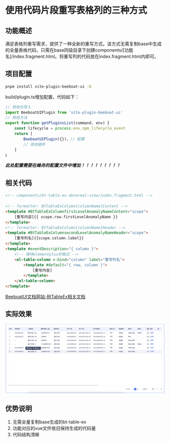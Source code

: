 # 使用代码片段重写表格列的三种方式

## 功能概述
满足表格列重写需求，提供了一种全新的重写方式。该方式无需复制base中生成的全量表格代码，只需在base同级目录下创建components/[功能名]/index.fragment.html。将重写列的代码放在index.fragment.html内即可。



## 项目配置
```bash
pnpm install vite-plugin-beeboat-ui -D
```

build/plugin.ts增加配置，代码如下：
```ts
// 其他包导入
import BeeboatUIPlugin from 'vite-plugin-beeboat-ui'
// 其他方法
export function getPluginsList(command, env) {
    const lifecycle = process.env.npm_lifecycle_event
    return [
        BeeboatUIPlugin({})，// 配置
        // 其他插件
    ]
｝
```
***此处配置需要在蜂舟的配置文件中增加！！！！！！！！！***

## 相关代码
```html
<!-- components/bt-table-ex-abnormal-view/index.fragment.html -->

<!-- formatter: BtTableExColumn[columnName]Content -->
<template #BtTableExColumnfirstLevelAnomalyNameContent="scope">
    [重写内容]{{ scope.row.firstLevelAnomalyName }}
</template>
<!-- formatter: BtTableExColumn[columnName]Header -->
<template #BtTableExColumnsecondLevelAnomalyNameHeader="scope">
    [重写列名]{{scope.column.label}}
</template>
<template #eventDescription="{ column }">
    <!-- 保持elementplus的格式 -->
    <el-table-column v-bind="column" label="重写列名">
        <template #default="{ row, column }">
            [重写内容]
        </template>
    </el-table-column>
</template>

```
[BeeboatUI文档网站-BtTableEx相关文档](http://beet-docs.hive-df.com/docs/components/table-ex/)
## 实际效果
![使用代码片段重写表格列效果](./images/3.png)

## 优势说明
1. 无需全量复制base生成的bt-table-ex
2. 功能对应的vue文件依旧保持生成的代码量
3. 代码结构清晰

